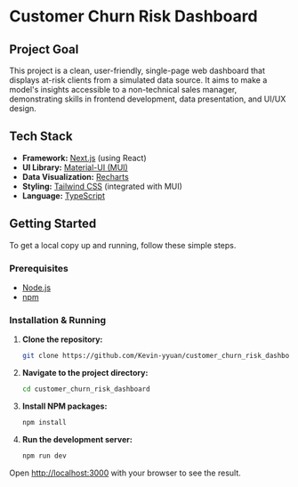 # Customer Churn Risk Dashboard

## Project Goal

This project is a clean, user-friendly, single-page web dashboard that displays at-risk clients from a simulated data source. It aims to make a model's insights accessible to a non-technical sales manager, demonstrating skills in frontend development, data presentation, and UI/UX design.

## Tech Stack

- **Framework:** [Next.js](https://nextjs.org/) (using React)
- **UI Library:** [Material-UI (MUI)](https://mui.com/)
- **Data Visualization:** [Recharts](https://recharts.org/)
- **Styling:** [Tailwind CSS](https://tailwindcss.com/) (integrated with MUI)
- **Language:** [TypeScript](https://www.typescriptlang.org/)

## Getting Started

To get a local copy up and running, follow these simple steps.

### Prerequisites

- [Node.js](https://nodejs.org/en/)
- [npm](https://www.npmjs.com/)

### Installation & Running

1.  **Clone the repository:**
    ```sh
    git clone https://github.com/Kevin-yyuan/customer_churn_risk_dashboard.git
    ```
2.  **Navigate to the project directory:**
    ```sh
    cd customer_churn_risk_dashboard
    ```
3.  **Install NPM packages:**
    ```sh
    npm install
    ```
4.  **Run the development server:**
    ```sh
    npm run dev
    ```

Open [http://localhost:3000](http://localhost:3000) with your browser to see the result.

